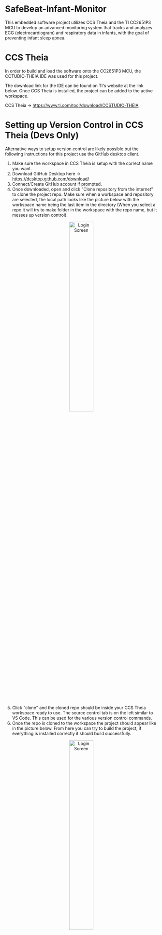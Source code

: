 # SafeBeat-Infant-Monitor
 This embedded software project utilizes CCS Theia and the TI CC2651P3 MCU to develop an advanced monitoring system that tracks and analyzes ECG (electrocardiogram) and respiratory data in infants, with the goal of preventing infant sleep apnea.  

# CCS Theia
In order to build and load the software onto the CC2651P3 MCU, the CCTUDIO-THEIA IDE was used for this project.  

The download link for the IDE can be found on TI's website at the link below. Once CCS Theia is installed, the project can be added to the active workspace.  

CCS Theia -> https://www.ti.com/tool/download/CCSTUDIO-THEIA  

# Setting up Version Control in CCS Theia (Devs Only)
Alternative ways to setup version control are likely possible but the following instructions for this project use the GitHub desktop client.
1. Make sure the workspace in CCS Theia is setup with the correct name you want.
2. Download GitHub Desktop here -> https://desktop.github.com/download/
3. Connect/Create GitHub account if prompted.
4. Once downloaded, open and click "Clone repository from the internet" to clone the project repo. Make sure when a workspace and repository are selected, the local path looks like the picture below with the workspace name being the last item in the directory (When you select a repo it will try to make folder in the workspace with the repo name, but it messes up version control).

<p align="center">
<img src=https://i.imgur.com/EB93kvP.png height="40%" width="40%" alt="Login Screen"/>
<br />
<br />

 5. Click "clone" and the cloned repo should be inside your CCS Theia workspace ready to use. The source control tab is on the left similar to VS Code. This can be used for the various version control commands.  
 6. Once the repo is cloned to the workspace the project should appear like in the picture below. From here you can try to build the project, if everything is installed correctly it should build successfully.

<p align="center">
<img src=https://i.imgur.com/viacCcD.png height="40%" width="40%" alt="Login Screen"/>
<br />
<br />

# SIMPLELINK SDK Download
The software development kit (SDK) for the CC2651P3 MCU was downloaded from TI's website in order to utilize the SDK's software support. If the SDK is not installed some header files will not be included in the main.c source file. Do not change installation directory of the SDK during the installation proccess.  
1. Download the SDK from link below.
   CC2651P3 on TI website -> https://www.ti.com/product/CC2651P3#software-development  
2. The default directory for the SDK should be C:\ti\simplelink_cc13xx_cc26xx_sdk_7_41_00_17
3. This directory will be added to the project in CCS Theie by navigating to the workspace with the cloned repo (Open the workspace from File -> Open Folder... -> Selecting the Workspace folder)
4. Once you are in the workspace add the SDK by navigating to File -> Preferences -> Code Composer Studio Settings... -> General (On left) -> Products
5. Once in the products window click the + in the top right and navigate to the SDK install location and click it... mine is C:\ti\simplelink_cc13xx_cc26xx_sdk_7_41_00_17
7. The SDK should show up in the Product Discovery Path Window like in the image below

<p align="center">
<img src=https://i.imgur.com/Sq5JZnz.png height="40%" width="40%" alt="Login Screen"/>
<br />
<br />
 
